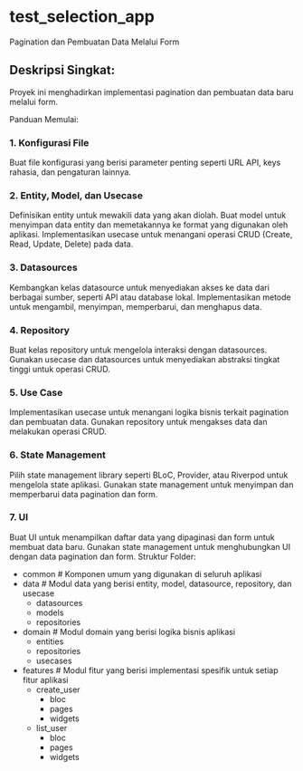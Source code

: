# test_selection_app

Pagination dan Pembuatan Data Melalui Form

## Deskripsi Singkat:

Proyek ini menghadirkan implementasi pagination dan pembuatan data baru melalui form.

Panduan Memulai:

### 1. Konfigurasi File

Buat file konfigurasi yang berisi parameter penting seperti URL API, keys rahasia, dan pengaturan lainnya.

### 2. Entity, Model, dan Usecase

Definisikan entity untuk mewakili data yang akan diolah.
Buat model untuk menyimpan data entity dan memetakannya ke format yang digunakan oleh aplikasi.
Implementasikan usecase untuk menangani operasi CRUD (Create, Read, Update, Delete) pada data.
### 3. Datasources

Kembangkan kelas datasource untuk menyediakan akses ke data dari berbagai sumber, seperti API atau database lokal.
Implementasikan metode untuk mengambil, menyimpan, memperbarui, dan menghapus data.
### 4. Repository

Buat kelas repository untuk mengelola interaksi dengan datasources.
Gunakan usecase dan datasources untuk menyediakan abstraksi tingkat tinggi untuk operasi CRUD.
### 5. Use Case

Implementasikan usecase untuk menangani logika bisnis terkait pagination dan pembuatan data.
Gunakan repository untuk mengakses data dan melakukan operasi CRUD.
### 6. State Management

Pilih state management library seperti BLoC, Provider, atau Riverpod untuk mengelola state aplikasi.
Gunakan state management untuk menyimpan dan memperbarui data pagination dan form.
### 7. UI

Buat UI untuk menampilkan daftar data yang dipaginasi dan form untuk membuat data baru.
Gunakan state management untuk menghubungkan UI dengan data pagination dan form.
Struktur Folder:

- common             # Komponen umum yang digunakan di seluruh aplikasi
- data                # Modul data yang berisi entity, model, datasource, repository, dan usecase
    - datasources
    - models
    - repositories
- domain              # Modul domain yang berisi logika bisnis aplikasi
    - entities
    - repositories
    - usecases
- features            # Modul fitur yang berisi implementasi spesifik untuk setiap fitur aplikasi
    - create_user
        - bloc
        - pages
        - widgets
    - list_user
        - bloc
        - pages
        - widgets
